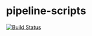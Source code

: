 # pipeline-scripts

[![Build Status](http://3.143.65.172/buildStatus/icon?job=fibonacci)](http://3.143.65.172/job/fibonacci/)


